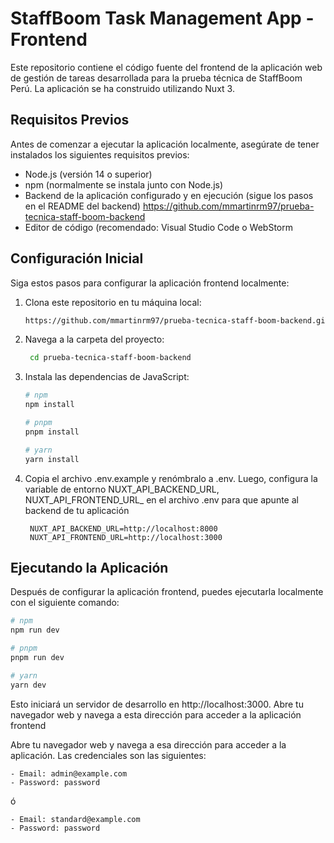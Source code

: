 
# StaffBoom Task Management App - Frontend

Este repositorio contiene el código fuente del frontend de la aplicación web de gestión de tareas desarrollada para la prueba técnica de StaffBoom Perú. La aplicación se ha construido utilizando Nuxt 3.

## Requisitos Previos

Antes de comenzar a ejecutar la aplicación localmente, asegúrate de tener instalados los siguientes requisitos previos:

- Node.js (versión 14 o superior)
- npm (normalmente se instala junto con Node.js)
- Backend de la aplicación configurado y en ejecución (sigue los pasos en el README del backend) https://github.com/mmartinrm97/prueba-tecnica-staff-boom-backend
- Editor de código (recomendado: Visual Studio Code o WebStorm

## Configuración Inicial

Siga estos pasos para configurar la aplicación frontend localmente:

1. Clona este repositorio en tu máquina local:

   ```bash
   https://github.com/mmartinrm97/prueba-tecnica-staff-boom-backend.git
   ```

2. Navega a la carpeta del proyecto:

   ```bash
    cd prueba-tecnica-staff-boom-backend
    ```

3. Instala las dependencias de JavaScript:

   ```bash
   # npm
   npm install
   
   # pnpm
   pnpm install
   
   # yarn
   yarn install
   ```
4. Copia el archivo .env.example y renómbralo a .env. Luego, configura la variable de entorno NUXT_API_BACKEND_URL, NUXT_API_FRONTEND_URL_ en el archivo .env para que apunte al backend de tu aplicación

   ```dotenv
    NUXT_API_BACKEND_URL=http://localhost:8000
    NUXT_API_FRONTEND_URL=http://localhost:3000
   ```


## Ejecutando la Aplicación

Después de configurar la aplicación frontend, puedes ejecutarla localmente con el siguiente comando:

   ```bash
   # npm
   npm run dev
   
   # pnpm
   pnpm run dev
   
   # yarn
   yarn dev
   ```

Esto iniciará un servidor de desarrollo en http://localhost:3000. Abre tu navegador web y navega a esta dirección para acceder a la aplicación frontend

Abre tu navegador web y navega a esa dirección para acceder a la aplicación. Las credenciales son las siguientes:

    - Email: admin@example.com
    - Password: password

ó

    - Email: standard@example.com
    - Password: password

